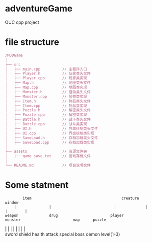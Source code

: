 # adventureGame
OUC cpp project
# file structure
```javascript
/MUDGame
│
├── src
│   ├── main.cpp          // 主程序入口
│   ├── Player.h          // 玩家类头文件
│   ├── Player.cpp        // 玩家类实现
│   ├── Map.h             // 地图类头文件
│   ├── Map.cpp           // 地图类实现
│   ├── Monster.h         // 怪物类头文件
│   ├── Monster.cpp       // 怪物类实现
│   ├── Item.h            // 物品类头文件
│   ├── Item.cpp          // 物品类实现
│   ├── Puzzle.h          // 解密类头文件
│   ├── Puzzle.cpp        // 解密类实现
│   ├── Battle.h          // 战斗类头文件
│   ├── Battle.cpp        // 战斗类实现
│   ├── UI.h              // 界面绘制类头文件
│   ├── UI.cpp            // 界面绘制类实现
│   ├── SaveLoad.h        // 存档加载类头文件
│   ├── SaveLoad.cpp      // 存档加载类实现
│
├── assets                // 资源文件夹
│   ├── game_save.txt     // 游戏存档文件
│
└── README.md             // 项目说明文件
```
# Some statment

            item                                         creature                                   window  
        |               |                             |             |                              |        |    
    weapon              drug                        player          monster                        map      puzzle
  |     |           |       |       |                              |        |                   |           
sword   shield      health  attack  special                        boss     demon          level(1-3)  
